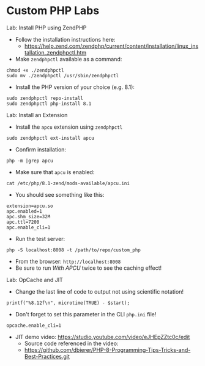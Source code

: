 # Custom PHP Labs

Lab: Install PHP using ZendPHP
* Follow the installation instructions here:
  * https://help.zend.com/zendphp/current/content/installation/linux_installation_zendphpctl.htm
* Make `zendphpctl` available as a command:
```
chmod +x ./zendphpctl
sudo mv ./zendphpctl /usr/sbin/zendphpctl
```
* Install the PHP version of your choice (e.g. 8.1):
```
sudo zendphpctl repo-install
sudo zendphpctl php-install 8.1
```

Lab: Install an Extension
* Install the `apcu` extension using `zendphpctl`
```
sudo zendphpctl ext-install apcu
```
* Confirm installation:
```
php -m |grep apcu
```
* Make sure that `apcu` is enabled:
```
cat /etc/php/8.1-zend/mods-available/apcu.ini
```
  * You should see something like this:
```
extension=apcu.so
apc.enabled=1
apc.shm_size=32M
apc.ttl=7200
apc.enable_cli=1
```
* Run the test server:
```
php -S localhost:8008 -t /path/to/repo/custom_php
```
* From the browser: `http://localhost:8008`
* Be sure to run *With APCU* twice to see the caching effect!

Lab: OpCache and JIT
* Change the last line of code to output not using scientific notation!
```
printf("%8.12f\n", microtime(TRUE) - $start);
```
* Don't forget to set this parameter in the CLI `php.ini` file!
```
opcache.enable_cli=1
```
* JIT demo video: https://studio.youtube.com/video/eJHEpZZtc0c/edit
  * Source code referenced in the video:
  * https://github.com/dbierer/PHP-8-Programming-Tips-Tricks-and-Best-Practices.git


